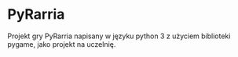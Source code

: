 # PyRarria
Projekt gry PyRarria napisany w języku python 3 z użyciem biblioteki pygame, jako projekt na uczelnię.
